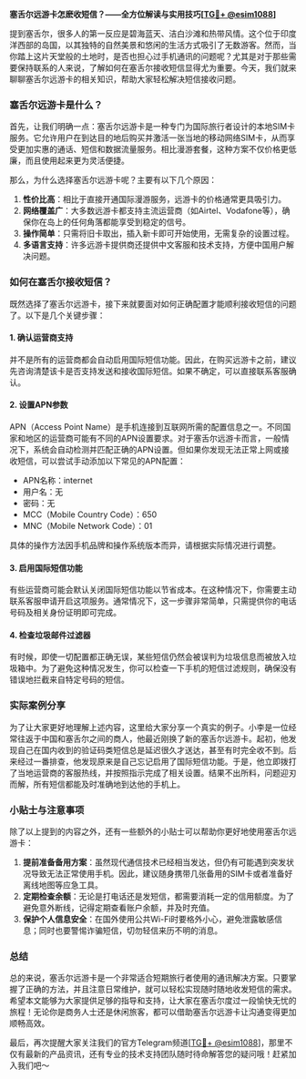 **塞舌尔远游卡怎麽收短信？——全方位解读与实用技巧[[TG💪+ @esim1088](https://t.me/s/esim1088)]**

提到塞舌尔，很多人的第一反应是碧海蓝天、洁白沙滩和热带风情。这个位于印度洋西部的岛国，以其独特的自然美景和悠闲的生活方式吸引了无数游客。然而，当你踏上这片天堂般的土地时，是否也担心过手机通讯的问题呢？尤其是对于那些需要保持联系的人来说，了解如何在塞舌尔接收短信显得尤为重要。今天，我们就来聊聊塞舌尔远游卡的相关知识，帮助大家轻松解决短信接收问题。

### 塞舌尔远游卡是什么？

首先，让我们明确一点：塞舌尔远游卡是一种专门为国际旅行者设计的本地SIM卡服务。它允许用户在到达目的地后购买并激活一张当地的移动网络SIM卡，从而享受更加实惠的通话、短信和数据流量服务。相比漫游套餐，这种方案不仅价格更低廉，而且使用起来更为灵活便捷。

那么，为什么选择塞舌尔远游卡呢？主要有以下几个原因：

1. **性价比高**：相比于直接开通国际漫游服务，远游卡的价格通常更具吸引力。
2. **网络覆盖广**：大多数远游卡都支持主流运营商（如Airtel、Vodafone等），确保你在岛上的任何角落都能享受到稳定的信号。
3. **操作简单**：只需将旧卡取出，插入新卡即可开始使用，无需复杂的设置过程。
4. **多语言支持**：许多远游卡提供商还提供中文客服和技术支持，方便中国用户解决问题。

### 如何在塞舌尔接收短信？

既然选择了塞舌尔远游卡，接下来就要面对如何正确配置才能顺利接收短信的问题了。以下是几个关键步骤：

#### 1. 确认运营商支持
并不是所有的运营商都会自动启用国际短信功能。因此，在购买远游卡之前，建议先咨询清楚该卡是否支持发送和接收国际短信。如果不确定，可以直接联系客服确认。

#### 2. 设置APN参数
APN（Access Point Name）是手机连接到互联网所需的配置信息之一。不同国家和地区的运营商可能有不同的APN设置要求。对于塞舌尔远游卡而言，一般情况下，系统会自动检测并匹配正确的APN设置。但如果你发现无法正常上网或接收短信，可以尝试手动添加以下常见的APN配置：
   - APN名称：internet
   - 用户名：无
   - 密码：无
   - MCC（Mobile Country Code）：650
   - MNC（Mobile Network Code）：01

具体的操作方法因手机品牌和操作系统版本而异，请根据实际情况进行调整。

#### 3. 启用国际短信功能
有些运营商可能会默认关闭国际短信功能以节省成本。在这种情况下，你需要主动联系客服申请开启这项服务。通常情况下，这一步骤非常简单，只需提供你的电话号码及相关身份证明即可完成。

#### 4. 检查垃圾邮件过滤器
有时候，即使一切配置都正确无误，某些短信仍然会被误判为垃圾信息而被放入垃圾箱中。为了避免这种情况发生，你可以检查一下手机的短信过滤规则，确保没有错误地拦截来自特定号码的短信。

### 实际案例分享

为了让大家更好地理解上述内容，这里给大家分享一个真实的例子。小李是一位经常往返于中国和塞舌尔之间的商人，他最近刚换了新的塞舌尔远游卡。起初，他发现自己在国内收到的验证码类短信总是延迟很久才送达，甚至有时完全收不到。后来经过一番排查，他发现原来是自己忘记启用了国际短信功能。于是，他立即拨打了当地运营商的客服热线，并按照指示完成了相关设置。结果不出所料，问题迎刃而解，所有短信都能及时准确地到达他的手机上。

### 小贴士与注意事项

除了以上提到的内容之外，还有一些额外的小贴士可以帮助你更好地使用塞舌尔远游卡：

1. **提前准备备用方案**：虽然现代通信技术已经相当发达，但仍有可能遇到突发状况导致无法正常使用手机。因此，建议随身携带几张备用的SIM卡或者准备好离线地图等应急工具。
2. **定期检查余额**：无论是打电话还是发短信，都需要消耗一定的信用额度。为了避免意外断线，记得定期查看账户余额，并及时充值。
3. **保护个人信息安全**：在国外使用公共Wi-Fi时要格外小心，避免泄露敏感信息；同时也要警惕诈骗短信，切勿轻信来历不明的消息。

### 总结

总的来说，塞舌尔远游卡是一个非常适合短期旅行者使用的通讯解决方案。只要掌握了正确的方法，并且注意日常维护，就可以轻松实现随时随地收发短信的需求。希望本文能够为大家提供足够的指导和支持，让大家在塞舌尔度过一段愉快无忧的旅程！无论你是商务人士还是休闲旅客，都可以借助塞舌尔远游卡让沟通变得更加顺畅高效。

最后，再次提醒大家关注我们的官方Telegram频道[[TG💪+ @esim1088](https://t.me/s/esim1088)]，那里不仅有最新的产品资讯，还有专业的技术支持团队随时待命解答您的疑问哦！赶紧加入我们吧～